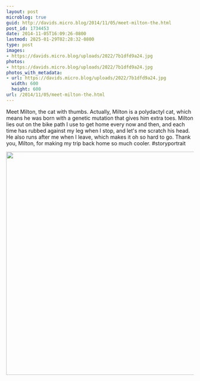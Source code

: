 ```yaml
---
layout: post
microblog: true
guid: http://davids.micro.blog/2014/11/05/meet-milton-the.html
post_id: 1734453
date: 2014-11-05T16:09:26-0800
lastmod: 2025-01-29T02:28:32-0800
type: post
images:
- https://davids.micro.blog/uploads/2022/7b1dfd9a24.jpg
photos:
- https://davids.micro.blog/uploads/2022/7b1dfd9a24.jpg
photos_with_metadata:
- url: https://davids.micro.blog/uploads/2022/7b1dfd9a24.jpg
  width: 600
  height: 600
url: /2014/11/05/meet-milton-the.html
---
```

Meet Milton, the cat with thumbs. Actually, Milton is a polydactyl cat, which means he was born with a genetic mutation that gives him extra toes. Milton lies out on the bike path I use to get home every now and then, and each time has rubbed against my leg when I stop, and let's me scratch his head. He also runs after me when I leave, which makes it oh so hard to go. Thank you, Milton, for making my trip back home so much cooler. #storyportrait

<img src="/uploads/2022/7b1dfd9a24.jpg" width="600" height="600" alt="">
